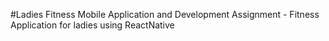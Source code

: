 #Ladies Fitness
Mobile Application and Development  Assignment - Fitness Application for ladies using ReactNative
